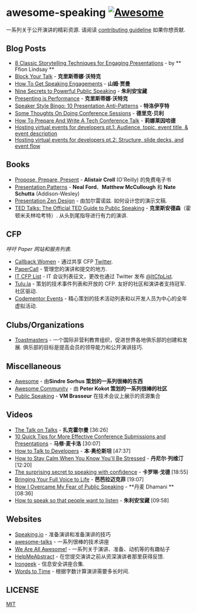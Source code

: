 <div class="github-widget" data-repo="matteofigus/awesome-speaking"></div>

awesome-speaking [![Awesome](https://cdn.rawgit.com/sindresorhus/awesome/d7305f38d29fed78fa85652e3a63e154dd8e8829/media/badge.svg)](https://github.com/sindresorhus/awesome)
================

一系列关于公开演讲的精彩资源. 请阅读 [contributing guideline](https://github.com/matteofigus/awesome-speaking/blob/master/contributing.md) 如果你想贡献.

## Blog Posts
* [8 Classic Storytelling Techniques for Engaging Presentations](https://www.sparkol.com/en/Blog/8-Classic-storytelling-techniques-for-engaging-presentations) - by ** Ffion Lindsay **
* [Block Your Talk](http://eleganthack.com/block-your-talk/) - **克里斯蒂娜·沃特克**
* [How To Get Speaking Engagements](https://www.samjarman.co.nz/blog/speaking-gigs) - **山姆·贾曼**
* [Nine Secrets to Powerful Public Speaking](http://www.gq-magazine.co.uk/article/public-speaking-tips) - **朱利安宝藏**
* [Presenting is Performance](http://eleganthack.com/presenting-is-performance/) - **克里斯蒂娜·沃特克**
* [Speaker Style Bingo: 10 Presentation Anti-Patterns](http://www.troyhunt.com/2015/06/speaker-style-bingo-10-presentation.html) - **特洛伊亨特**
* [Some Thoughts On Doing Conference Sessions](http://derickbailey.com/2015/11/11/some-thoughts-on-doing-conference-sessions/) - **德里克·贝利**
* [How To Prepare And Write A Tech Conference Talk](http://wunder.schoenaberselten.com/2016/02/16/how-to-prepare-and-write-a-tech-conference-talk/) - **莉娜莱因哈德**
* [Hosting virtual events for developers pt.1: Audience, topic, event title, & event description](https://www.codementor.io/blog/developer-virtual-events-guide1-dgzxdgnfmf)
* [Hosting virtual events for developers pt.2: Structure, slide decks, and event flow](https://www.codementor.io/blog/developer-virtual-events-guide2-disafwxxav)

## Books
* [Propose, Prepare, Present](http://shop.oreilly.com/product/0636920027096.do) - **Alistair Croll** (O&#39;Reilly) 的免费电子书
* [Presentation Patterns](http://presentationpatterns.com/) - **Neal Ford**、**Matthew McCullough** 和 **Nate Schutta** (Addison-Wesley)
* [Presentation Zen Design](http://www.amazon.com/gp/product/0321668790)  - 由加尔雷诺兹. 如何设计您的演示文稿.
* [TED Talks: The Official TED Guide to Public Speaking](http://www.amazon.com/d/0544634497/)  - **克里斯安德森**（霍顿米夫林哈考特）. 从头到尾指导进行有力的演讲.

## CFP

*呼吁 Paper 网站和服务列表.*

* [Callback Women](http://www.callbackwomen.com/) - 通过共享 CFP [Twitter](https://twitter.com/callbackwomen).
* [PaperCall](https://papercall.io/) - 管理您的演讲和提交的地方.
* [IT CFP List](https://github.com/softwaremill/it-cfp-list) - IT 会议列表征文，更改也通过 Twitter 发布 [@ItCfpList](https://twitter.com/ItCfpList).
* [Tulu.la](https://tulu.la)  - 策划的技术事件列表和开放的 CFP. 友好的社区和演讲者支持冠军. 社区驱动.
* [Codementor Events](https://www.codementor.io/events) - 精心策划的技术活动列表和以开发人员为中心的全年虚拟活动.

## Clubs/Organizations
* [Toastmasters](https://www.toastmasters.org/Find-a-Club)  - 一个国际非营利教育组织，促进世界各地俱乐部的创建和发展. 俱乐部的目标是提高会员的领导能力和公开演讲技巧.

## Miscellaneous
* [Awesome](https://github.com/sindresorhus/awesome) - 由**Sindre Sorhus 策划的一系列很棒的东西**
* [Awesome Community](https://github.com/peterkokot/awesome-community) - 由 **Peter Kokot 策划的一系列很棒的社区**
* [Public Speaking](https://github.com/vmbrasseur/Public_Speaking) - **VM Brasseur** 在技术会议上展示的资源集合

## Videos
* [The Talk on Talks](https://zachholman.com/talk/the-talk-on-talks/) - **扎克霍尔曼** [36:26]
* [10 Quick Tips for More Effective Conference Submissions and Presentations](https://www.youtube.com/watch?v=fJz4JJIchaY) - **马修·麦卡洛** [30:07]
* [How to Talk to Developers](https://www.youtube.com/watch?v=l9JXH7JPjR4) - **本·奥伦斯坦** [47:37]
* [How to Stay Calm When You Know You'll Be Stressed](https://www.ted.com/talks/daniel_levitin_how_to_stay_calm_when_you_know_you_ll_be_stressed) - **丹尼尔·列维汀** [12:20]
* [The surprising secret to speaking with confidence](https://www.youtube.com/watch?v=a2MR5XbJtXU) - **卡罗琳·戈德** [18:55]
* [Bringing Your Full Voice to Life](https://www.youtube.com/watch?v=Ze763kgrWGg) - **芭芭拉迈克菲** [19:07]
* [How I Overcame My Fear of Public Speaking](https://www.youtube.com/watch?v=80UVjkcxGmA) - **丹麦 Dhamani ** [08:36]
* [How to speak so that people want to listen](https://www.youtube.com/watch?v=eIho2S0ZahI) - **朱利安宝藏** [09:58]

## Websites
* [Speaking.io](http://speaking.io) - 准备演讲和准备演讲的技巧
* [awesome-talks](https://github.com/JanVanRyswyck/awesome-talks) - 一系列很棒的技术讲座
* [We Are All Awesome!](http://weareallaweso.me/) - 一系列关于演讲、准备、动机等的有趣帖子
* [HelpMeAbstract](http://helpmeabstract.com/) - 在您提交演讲之前从资深演讲者那里获得反馈.
* [Irongeek](https://www.irongeek.com/) - 信息安全讲座合集.
* [Words to Time](https://wordstotime.com/) - 根据字数计算演讲需要多长时间.

## LICENSE
[MIT](https://github.com/matteofigus/awesome-speaking/blob/master/LICENSE.md)
